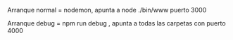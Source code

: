 Arranque normal = nodemon, apunta a node
./bin/www puerto 3000 </b>

Arranque debug = npm run debug , apunta a
todas las carpetas con puerto 4000

